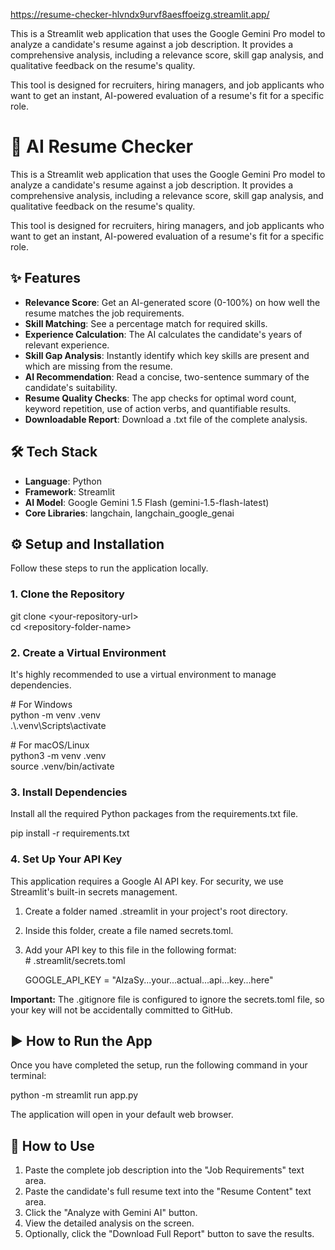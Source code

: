 https://resume-checker-hlvndx9urvf8aesffoeizg.streamlit.app/

This is a Streamlit web application that uses the Google Gemini Pro model to analyze a candidate's resume against a job description. It provides a comprehensive analysis, including a relevance score, skill gap analysis, and qualitative feedback on the resume's quality.

This tool is designed for recruiters, hiring managers, and job applicants who want to get an instant, AI-powered evaluation of a resume's fit for a specific role.

# **🚀 AI Resume Checker**

This is a Streamlit web application that uses the Google Gemini Pro model to analyze a candidate's resume against a job description. It provides a comprehensive analysis, including a relevance score, skill gap analysis, and qualitative feedback on the resume's quality.

This tool is designed for recruiters, hiring managers, and job applicants who want to get an instant, AI-powered evaluation of a resume's fit for a specific role.

## **✨ Features**

* **Relevance Score**: Get an AI-generated score (0-100%) on how well the resume matches the job requirements.  
* **Skill Matching**: See a percentage match for required skills.  
* **Experience Calculation**: The AI calculates the candidate's years of relevant experience.  
* **Skill Gap Analysis**: Instantly identify which key skills are present and which are missing from the resume.  
* **AI Recommendation**: Read a concise, two-sentence summary of the candidate's suitability.  
* **Resume Quality Checks**: The app checks for optimal word count, keyword repetition, use of action verbs, and quantifiable results.  
* **Downloadable Report**: Download a .txt file of the complete analysis.

## **🛠️ Tech Stack**

* **Language**: Python  
* **Framework**: Streamlit  
* **AI Model**: Google Gemini 1.5 Flash (gemini-1.5-flash-latest)  
* **Core Libraries**: langchain, langchain\_google\_genai

## **⚙️ Setup and Installation**

Follow these steps to run the application locally.

### **1\. Clone the Repository**

git clone \<your-repository-url\>  
cd \<repository-folder-name\>

### **2\. Create a Virtual Environment**

It's highly recommended to use a virtual environment to manage dependencies.

\# For Windows  
python \-m venv .venv  
.\\.venv\\Scripts\\activate

\# For macOS/Linux  
python3 \-m venv .venv  
source .venv/bin/activate

### **3\. Install Dependencies**

Install all the required Python packages from the requirements.txt file.

pip install \-r requirements.txt

### **4\. Set Up Your API Key**

This application requires a Google AI API key. For security, we use Streamlit's built-in secrets management.

1. Create a folder named .streamlit in your project's root directory.  
2. Inside this folder, create a file named secrets.toml.  
3. Add your API key to this file in the following format:  
   \# .streamlit/secrets.toml

   GOOGLE\_API\_KEY \= "AIzaSy...your...actual...api...key...here"

**Important:** The .gitignore file is configured to ignore the secrets.toml file, so your key will not be accidentally committed to GitHub.

## **▶️ How to Run the App**

Once you have completed the setup, run the following command in your terminal:

python -m streamlit run app.py

The application will open in your default web browser.

## **📝 How to Use**

1. Paste the complete job description into the "Job Requirements" text area.  
2. Paste the candidate's full resume text into the "Resume Content" text area.  
3. Click the "Analyze with Gemini AI" button.  
4. View the detailed analysis on the screen.  
5. Optionally, click the "Download Full Report" button to save the results.
